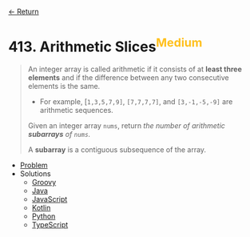 [&larr; Return](https://hanggrian.github.io/grind-leetcode/)

# 413. Arithmetic Slices<sup style="color: rgb(255, 192, 30);">Medium</sup>

> An integer array is called arithmetic if it consists of at **least three
  elements** and if the difference between any two consecutive elements is the
  same.
>
> - For example, [`1,3,5,7,9]`, `[7,7,7,7]`, and `[3,-1,-5,-9]` are arithmetic
    sequences.
>
> Given an integer array `nums`, return _the number of arithmetic **subarrays**
  of `nums`._
>
> A **subarray** is a contiguous subsequence of the array.

- [Problem](https://leetcode.com/problems/arithmetic-slices/)
- Solutions
  - [Groovy](https://github.com/hanggrian/grind-leetcode/blob/main/groovy/src/main/groovy/problems401_500/ArithmeticSlices.groovy)
  - [Java](https://github.com/hanggrian/grind-leetcode/blob/main/java/src/main/java/problems401_500/ArithmeticSlices.java)
  - [JavaScript](https://github.com/hanggrian/grind-leetcode/blob/main/javascript/src/problems401_500/arithmetic-slices.js)
  - [Kotlin](https://github.com/hanggrian/grind-leetcode/blob/main/kotlin/src/main/kotlin/problems401_500/ArithmeticSlices.kt)
  - [Python](https://github.com/hanggrian/grind-leetcode/blob/main/python/src/problems401_500/arithmetic_slices.py)
  - [TypeScript](https://github.com/hanggrian/grind-leetcode/blob/main/typescript/src/problems401_500/arithmetic-slices.ts)
